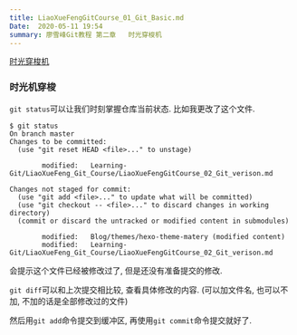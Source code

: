 ```yaml
---
title: LiaoXueFengGitCourse_01_Git_Basic.md
Date:  2020-05-11 19:54
summary: 廖雪峰Git教程 第二章	时光穿梭机
---
```




[时光穿梭机](https://www.liaoxuefeng.com/wiki/896043488029600/896954074659008)



### 时光机穿梭

`git status`可以让我们时刻掌握仓库当前状态. 比如我更改了这个文件. 

```shell
$ git status
On branch master
Changes to be committed:
  (use "git reset HEAD <file>..." to unstage)

        modified:   Learning-Git/LiaoXueFeng_Git_Course/LiaoXueFengGitCourse_02_Git_verison.md

Changes not staged for commit:
  (use "git add <file>..." to update what will be committed)
  (use "git checkout -- <file>..." to discard changes in working directory)
  (commit or discard the untracked or modified content in submodules)

        modified:   Blog/themes/hexo-theme-matery (modified content)
        modified:   Learning-Git/LiaoXueFeng_Git_Course/LiaoXueFengGitCourse_02_Git_verison.md

```

会提示这个文件已经被修改过了, 但是还没有准备提交的修改. 



`git diff`可以和上次提交相比较, 查看具体修改的内容. (可以加文件名, 也可以不加, 不加的话是全部修改过的文件)



然后用`git add`命令提交到缓冲区, 再使用`git commit`命令提交就好了. 